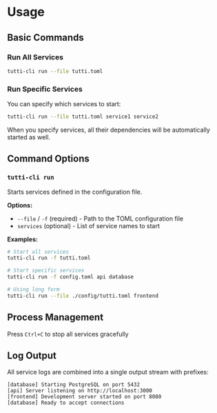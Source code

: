 # Usage

## Basic Commands

### Run All Services

```bash
tutti-cli run --file tutti.toml
```

### Run Specific Services

You can specify which services to start:

```bash
tutti-cli run --file tutti.toml service1 service2
```

When you specify services, all their dependencies will be automatically started as well.

## Command Options

### `tutti-cli run`

Starts services defined in the configuration file.

**Options:**
- `--file` / `-f` (required) - Path to the TOML configuration file
- `services` (optional) - List of service names to start

**Examples:**
```bash
# Start all services
tutti-cli run -f tutti.toml

# Start specific services
tutti-cli run -f config.toml api database

# Using long form
tutti-cli run --file ./config/tutti.toml frontend
```

## Process Management

Press `Ctrl+C` to stop all services gracefully

## Log Output

All service logs are combined into a single output stream with prefixes:

```
[database] Starting PostgreSQL on port 5432
[api] Server listening on http://localhost:3000
[frontend] Development server started on port 8080
[database] Ready to accept connections
```

